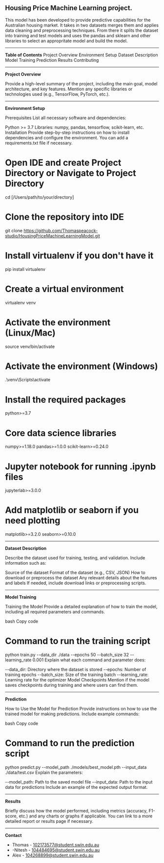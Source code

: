 **Housing Price Machine Learning project.**
------------------------------------------------------------------------------------------------------------------------------------------------------------------------------------------------------------------------------------------------------------
This model has been developed to provide predictive capabilities for the Australian housing market. It takes in two datasets merges them and applies data cleaning and preprocessing techniques. 
From there it splits the dataset into training and test models and uses the pandas and sklearn and other libraries to select an appropritate model and build the model.

------------------------------------------------------------------------------------------------------------------------------------------------------------------------------------------------------------------------------------------------------------
**Table of Contents**
Project Overview
Environment Setup
Dataset Description
Model Training
Prediction
Results
Contributing

------------------------------------------------------------------------------------------------------------------------------------------------------------------------------------------------------------------------------------------------------------
**Project Overview**

Provide a high-level summary of the project, including the main goal, model architecture, and key features. Mention any specific libraries or technologies used (e.g., TensorFlow, PyTorch, etc.).

------------------------------------------------------------------------------------------------------------------------------------------------------------------------------------------------------------------------------------------------------------
**Environment Setup**

Prerequisites
List all necessary software and dependencies:

Python >= 3.7
Libraries: numpy, pandas, tensorflow, scikit-learn, etc.
Installation
Provide step-by-step instructions on how to install dependencies and configure the environment. You can add a requirements.txt file if necessary.


# Open IDE and create Project Directory or Navigate to Project Directory 
cd [/Users/path/to/your/directory]

# Clone the repository into IDE
git clone https://github.com/Thomaspeacock-studio/HousingPriceMachineLearningModel.git

# Install virtualenv if you don't have it
pip install virtualenv

# Create a virtual environment
virtualenv venv

# Activate the environment (Linux/Mac)
source venv/bin/activate

# Activate the environment (Windows)
.\venv\Scripts\activate

# Install the required packages
python>=3.7
# Core data science libraries
numpy>=1.18.0
pandas>=1.0.0
scikit-learn>=0.24.0

# Jupyter notebook for running .ipynb files
jupyterlab>=3.0.0

# Add matplotlib or seaborn if you need plotting
matplotlib>=3.2.0
seaborn>=0.10.0



------------------------------------------------------------------------------------------------------------------------------------------------------------------------------------------------------------------------------------------------------------
**Dataset Description**

Describe the dataset used for training, testing, and validation. Include information such as:

Source of the dataset
Format of the dataset (e.g., CSV, JSON)
How to download or preprocess the dataset
Any relevant details about the features and labels
If needed, include download links or preprocessing scripts.

------------------------------------------------------------------------------------------------------------------------------------------------------------------------------------------------------------------------------------------------------------
**Model Training**

Training the Model
Provide a detailed explanation of how to train the model, including all required parameters and commands.

bash
Copy code
# Command to run the training script
python train.py --data_dir ./data --epochs 50 --batch_size 32 --learning_rate 0.001
Explain what each command and parameter does:

--data_dir: Directory where the dataset is stored
--epochs: Number of training epochs
--batch_size: Size of the training batch
--learning_rate: Learning rate for the optimizer
Model Checkpoints
Mention if the model saves checkpoints during training and where users can find them.


------------------------------------------------------------------------------------------------------------------------------------------------------------------------------------------------------------------------------------------------------------
**Prediction**

How to Use the Model for Prediction
Provide instructions on how to use the trained model for making predictions. Include example commands:

bash
Copy code
# Command to run the prediction script
python predict.py --model_path ./models/best_model.pth --input_data ./data/test.csv
Explain the parameters:

--model_path: Path to the saved model file
--input_data: Path to the input data for predictions
Include an example of the expected output format.

------------------------------------------------------------------------------------------------------------------------------------------------------------------------------------------------------------------------------------------------------------
**Results**

Briefly discuss how the model performed, including metrics (accuracy, F1-score, etc.) and any charts or graphs if applicable. You can link to a more detailed report or results page if necessary.

------------------------------------------------------------------------------------------------------------------------------------------------------------------------------------------------------------------------------------------------------------
**Contact**
- Thomas - 102173577@student.swin.edu.au
- -Nitesh - 104484695@student.swin.edu.au
- Alex - 104268899@student.swin.edu.au
